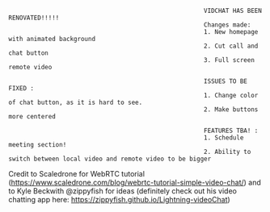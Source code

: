 
                                                          VIDCHAT HAS BEEN RENOVATED!!!!!
                                                          Changes made:
                                                          1. New homepage with animated background
                                                          2. Cut call and chat button
                                                          3. Full screen remote video
                                                           
                                                          ISSUES TO BE FIXED :
                                                          1. Change color of chat button, as it is hard to see.
                                                          2. Make buttons more centered
                                                          
                                                          FEATURES TBA! :
                                                          1. Schedule meeting section!
                                                          2. Ability to switch between local video and remote video to be bigger
                                                          
   Credit to Scaledrone for WebRTC tutorial (https://www.scaledrone.com/blog/webrtc-tutorial-simple-video-chat/) and to Kyle Beckwith @zippyfish for ideas (definitely check out his video chatting app here: https://zippyfish.github.io/Lightning-videoChat)
                                                          
